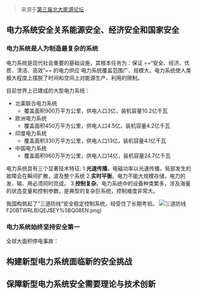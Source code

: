 > 来源于[第三届北大能源论坛](https://www.bilibili.com/video/BV1gg411t7Cf/?spm_id_from=333.788&vd_source=a69c9948d8c31b427ccd421455913cab)

## 电力系统安全关系能源安全、经济安全和国家安全
### 电力系统是人为制造最复杂的系统
电力系统是现代社会重要的基础设施，其根本任务为：保证 ==“安全、经济、优质、清洁、高效”== 的电力供应
电力系统覆盖范围广、规模大。电力系统使人类极大程度上摆脱了时间和空间上对能源生产、利用的限制。

目前世界上已建成的大型电力系统：
* 北美联合电力系统
    * 覆盖面积900万平方公里，供电人口3亿，装机容量10.2亿千瓦
* 欧洲电力系统
    * 覆盖面积450万平方公里，供电人口4.5亿，装机容量4.2亿千瓦
* 印度电力系统
    * 覆盖面积330万平方公里，供电人口13亿，装机容量4.1亿千瓦
* 中国电力系统
    * 覆盖面积960万平方公里，供电人口14亿，装机容量24.7亿千瓦

电力系统具有三个显著技术特征:
1.**光速传播**。电磁功率以光速传播，局部发生的故障会在瞬间扩散，波及整个系统
2.**实时平衡**。电力不能大规模存储，电力的发、输、用必须同时完成。
3.**控制复杂**。电力系统中的设备种类繁多，涉及海量的状态变量和控制参数，是典型的复杂巨系统，控制难度非常大。

我国构筑起了“三道防线”安全稳定控制系统，经受住了长期考验。
![三道防线](https://image-bed-1316693164.cos.ap-shanghai.myqcloud.com/)F20BTWRLB)QEJ$EY%5BQ08EN.png)
 
### 电力系统始终坚持安全第一
全球大面积停电事故：

## 构建新型电力系统面临新的安全挑战
## 保障新型电力系统安全需要理论与技术创新